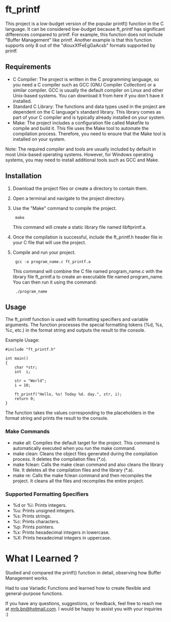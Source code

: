 # ft_printf

This project is a low-budget version of the popular printf() function in the C language. It can be considered low-budget because ft_printf has significant differences compared to printf. For example, this function does not include "Buffer Management" like printf. Another example is that this function supports only 8 out of the "diouxXfFeEgGaAcsb" formats supported by printf.

## Requirements
- C Compiler: The project is written in the C programming language, so you need a C compiler such as GCC (GNU Compiler Collection) or a similar compiler. GCC is usually the default compiler on Linux and other Unix-based systems. You can download it from here if you don't have it installed.
- Standard C Library: The functions and data types used in the project are dependent on the C language's standard library. This library comes as part of your C compiler and is typically already installed on your system.
- Make: The project includes a configuration file called Makefile to compile and build it. This file uses the Make tool to automate the compilation process. Therefore, you need to ensure that the Make tool is installed on your system.

Note: The required compiler and tools are usually included by default in most Unix-based operating systems. However, for Windows operating systems, you may need to install additional tools such as GCC and Make.

## Installation
1. Download the project files or create a directory to contain them.
2. Open a terminal and navigate to the project directory.
3. Use the "Make" command to compile the project.

        make
   This command will create a static library file named libftprintf.a.
4. Once the compilation is successful, include the ft_printf.h header file in your C file that will use the project.
5. Compile and run your project.

        gcc -o program_name.c ft_printf.a
    This command will combine the C file named program_name.c with the library file ft_printf.a to create an executable file named program_name. You can then run it using the command:

        ./program_name

## Usage
The ft_printf function is used with formatting specifiers and variable arguments. The function processes the special formatting tokens (%d, %s, %c, etc.) in the format string and outputs the result to the console.

Example Usage:


    #include "ft_printf.h"

    int main()
    {
        char *str;
        int  i;

        str = "World";
        i = 10;
        
        ft_printf("Hello, %s! Today %d. day.", str, i);
        return 0;
    }
The function takes the values corresponding to the placeholders in the format string and prints the result to the console.

### Make Commands
- make all: Compiles the default target for the project. This command is automatically executed when you run the make command.
- make clean: Cleans the object files generated during the compilation process. It deletes the compilation files (*.o).
- make fclean: Calls the make clean command and also cleans the library file. It deletes all the compilation files and the library (*.a).
- make re: Calls the make fclean command and then recompiles the project. It cleans all the files and recompiles the entire project.

### Supported Formatting Specifiers
- %d or %i: Prints integers.
- %u: Prints unsigned integers.
- %s: Prints strings.
- %c: Prints characters.
- %p: Prints pointers.
- %x: Prints hexadecimal integers in lowercase.
- %X: Prints hexadecimal integers in uppercase.

# What I Learned ?
Studied and compared the printf() function in detail, observing how Buffer Management works.

Had to use Variadic Functions and learned how to create flexible and general-purpose functions.



If you have any questions, suggestions, or feedback, feel free to reach me at mrb.bn@hotmail.com. I would be happy to assist you with your inquiries :)



